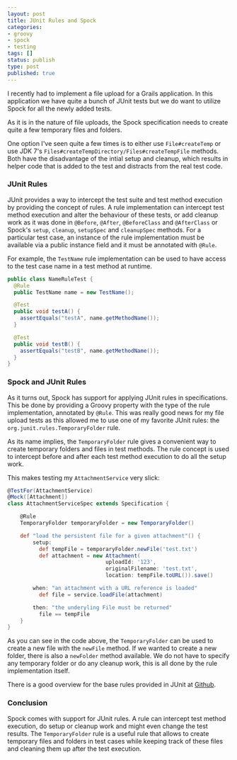 ```yaml
---
layout: post
title: JUnit Rules and Spock
categories:
- groovy
- spock
- testing
tags: []
status: publish
type: post
published: true
---
```

I recently had to implement a file upload for a Grails application. In this application we have quite a bunch of JUnit tests but we do want to utilize Spock for all the newly added tests. 

As it is in the nature of file uploads, the Spock specification needs to create quite a few temporary files and folders.

One option I've seen quite a few times is to either use `File#createTemp` or use JDK 7's `Files#createTempDirectory/Files#createTempFile` methods. Both have the disadvantage of the intial setup and cleanup, which results in helper code that is added to the test and distracts from the real test code.

### JUnit Rules

JUnit provides a way to intercept the test suite and test method execution by providing the concept of rules. A rule implementation can intercept test method execution and alter the behaviour of these tests, or add cleanup work as it was done in `@Before`, `@After`, `@BeforeClass` and `@AfterClass` or Spock's `setup`, `cleanup`, `setupSpec` and `cleanupSpec` methods. For a particular test case, an instance of the rule implementation must be available via a public instance field and it must be annotated with `@Rule`.

For example, the `TestName` rule implementation can be used to have access to the test case name in a test method at runtime.

```java
public class NameRuleTest {
  @Rule
  public TestName name = new TestName();

  @Test
  public void testA() {
    assertEquals("testA", name.getMethodName());
  }

  @Test
  public void testB() {
    assertEquals("testB", name.getMethodName());
  }
}
```

### Spock and JUnit Rules

As it turns out, Spock has support for applying JUnit rules in specifications. This be done by providing a Groovy property with the type of the rule implementation, annotated by `@Rule`. This was really good news for my file upload tests as this allowed me to use one of my favorite JUnit rules: the `org.junit.rules.TemporaryFolder` rule.

As its name implies, the `TemporaryFolder` rule gives a convenient way to create temporary folders and files in test methods. The rule concept is used to intercept before and after each test method execution to do all the setup work.

This makes testing my `AttachmentService` very slick:

```groovy
@TestFor(AttachmentService)
@Mock([Attachment])
class AttachmentServiceSpec extends Specification {

    @Rule
    TemporaryFolder temporaryFolder = new TemporaryFolder()

    def "load the persistent file for a given attachment"() {
        setup:
          def tempFile = temporaryFolder.newFile('test.txt')
          def attachment = new Attachment(
                               uploadId: '123', 
                               originalFilename: 'test.txt', 
                               location: tempFile.toURL()).save()

        when: "an attachment with a URL reference is loaded"
          def file = service.loadFile(attachment)

        then: "the underyling File must be returned"
          file == tempFile
    }
}
```

As you can see in the code above, the `TemporaryFolder` can be used to create a new file with the `newFile` method. If we wanted to create a new folder, there is also a `newFolder` method available. We do not have to specify any temporary folder or do any cleanup work, this is all done by the rule implementation itself.

There is a good overview for the base rules provided in JUnit at [Github](https://github.com/junit-team/junit/wiki/Rules). 

### Conclusion

Spock comes with support for JUnit rules. A rule can intercept test method execution, do setup or cleanup work and might even change the test results. The `TemporaryFolder` rule is a useful rule that allows to create temporary files and folders in test cases while keeping track of these files and cleaning them up after the test execution.

